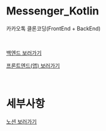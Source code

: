 # Messenger_Kotlin
카카오톡 클론코딩(FrontEnd + BackEnd)

&nbsp;
&nbsp;

[백엔드 보러가기](https://github.com/somnwal/Messenger_Kotlin/tree/main/Messenger_Server)

[프론트엔드(앱) 보러가기](https://github.com/somnwal/Messenger_Kotlin/tree/main/Messenger_Client)


<br/>

# 세부사항

[노션 보러가기](https://somnwal.notion.site/Kotlin-ff3b119ebf1a48dcb9e6ce023e3e68b9)
